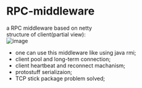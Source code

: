 # RPC-middleware
a  RPC middleware based on netty<br>
structure of client(partial view):<br>
![image](https://github.com/burhanxz/RPC-middleware/blob/master/structure)<br>
- one can use this middleware like using java rmi;
- client pool and long-term connection;
- client heartbeat and reconnect machanism;
- protostuff serializaion;
- TCP stick package problem solved;
